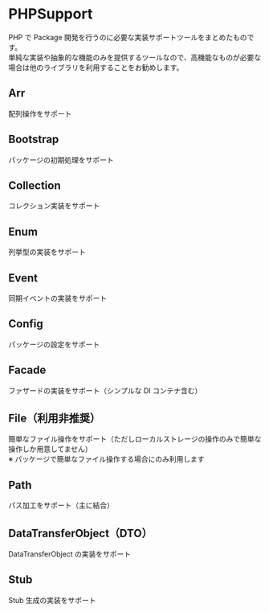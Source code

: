# PHPSupport

PHP で Package 開発を行うのに必要な実装サポートツールをまとめたものです。  
単純な実装や抽象的な機能のみを提供するツールなので、高機能なものが必要な場合は他のライブラリを利用することをお勧めします。

## Arr

配列操作をサポート

## Bootstrap

パッケージの初期処理をサポート

## Collection

コレクション実装をサポート

## Enum

列挙型の実装をサポート

## Event

同期イベントの実装をサポート

## Config

パッケージの設定をサポート

## Facade

ファザードの実装をサポート（シンプルな DI コンテナ含む）

## File（利用非推奨）

簡単なファイル操作をサポート（ただしローカルストレージの操作のみで簡単な操作しか用意してません）  
※ パッケージで簡単なファイル操作する場合にのみ利用します

## Path

パス加工をサポート（主に結合）

## DataTransferObject（DTO）

DataTransferObject の実装をサポート

## Stub

Stub 生成の実装をサポート
